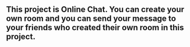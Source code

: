 ## This project is Online Chat. You can create your own room and you can send your message to your friends who created their own room in this project.
